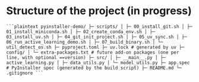 # Structure of the project (in progress)
<pre><code>```plaintext pyinstaller-demo/ ├─ scripts/ │ ├─ 00_install_git.sh │ ├─ 01_install_miniconda.sh │ ├─ 02_create_conda_env.sh │ ├─ 03_install_uv.sh │ ├─ 04_git_init_project.sh │ ├─ 05_uv_sync.sh │ ├─ 06_run_active_learning_demo.sh │ ├─ 07_build_binary.sh │ └─ util_detect_os.sh ├─ pyproject.toml ├─ uv.lock # generated by uv ├─ config/ │ └─ extra-packages.txt # future add-on packages (one per line, with optional ==version) ├─ src/ │ ├─ __main__.py │ ├─ active_learning.py │ ├─ data_utils.py │ └─ model_utils.py ├─ app.spec # PyInstaller spec (generated by the build script) ├─ README.md └─ .gitignore ```</code></pre>
